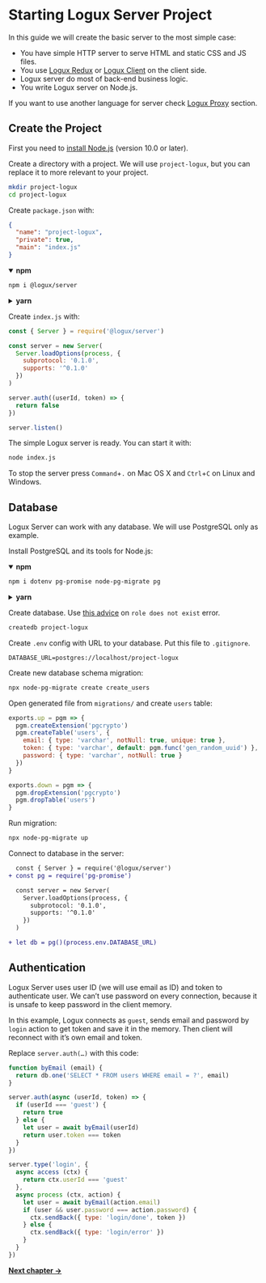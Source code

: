 # Starting Logux Server Project

In this guide we will create the basic server to the most simple case:

* You have simple HTTP server to serve HTML and static CSS and JS files.
* You use [Logux Redux] or [Logux Client] on the client side.
* Logux server do most of back-end business logic.
* You write Logux server on Node.js.

If you want to use another language for server check [Logux Proxy] section.

[Logux Client]: ./5-creating-client.md
[Logux Redux]: ./3-creating-redux.md
[Logux Proxy]: ./2-creating-proxy.md


## Create the Project

First you need to [install Node.js] (version 10.0 or later).

Create a directory with a project. We will use `project-logux`, but you can
replace it to more relevant to your project.

```sh
mkdir project-logux
cd project-logux
```

Create `package.json` with:

```json
{
  "name": "project-logux",
  "private": true,
  "main": "index.js"
}
```

<details open><summary><b>npm</b></summary>

```sh
npm i @logux/server
```

</details>
<details><summary><b>yarn</b></summary>

```sh
yarn add @logux/server
```

</details>

Create `index.js` with:

```js
const { Server } = require('@logux/server')

const server = new Server(
  Server.loadOptions(process, {
    subprotocol: '0.1.0',
    supports: '^0.1.0'
  })
)

server.auth((userId, token) => {
  return false
})

server.listen()
```

The simple Logux server is ready. You can start it with:

```sh
node index.js
```

To stop the server press `Command`+`.` on Mac OS X and `Ctrl`+`C` on Linux
and Windows.

[install Node.js]: https://nodejs.org/en/download/package-manager/

## Database

Logux Server can work with any database. We will use PostgreSQL only as example.

Install PostgreSQL and its tools for Node.js:

<details open><summary><b>npm</b></summary>

```sh
npm i dotenv pg-promise node-pg-migrate pg
```

</details>
<details><summary><b>yarn</b></summary>

```sh
yarn add dotenv pg-promise node-pg-migrate pg
```

</details>

Create database. Use [this advice] on `role does not exist` error.

```sh
createdb project-logux
```

Create `.env` config with URL to your database. Put this file to `.gitignore`.

```
DATABASE_URL=postgres://localhost/project-logux
```

Create new database schema migration:

```sh
npx node-pg-migrate create create_users
```

Open generated file from `migrations/` and create `users` table:

```js
exports.up = pgm => {
  pgm.createExtension('pgcrypto')
  pgm.createTable('users', {
    email: { type: 'varchar', notNull: true, unique: true },
    token: { type: 'varchar', default: pgm.func('gen_random_uuid') },
    password: { type: 'varchar', notNull: true }
  })
}

exports.down = pgm => {
  pgm.dropExtension('pgcrypto')
  pgm.dropTable('users')
}
```

Run migration:

```sh
npx node-pg-migrate up
```

Connect to database in the server:

```diff
  const { Server } = require('@logux/server')
+ const pg = require('pg-promise')

  const server = new Server(
    Server.loadOptions(process, {
      subprotocol: '0.1.0',
      supports: '^0.1.0'
    })
  )

+ let db = pg()(process.env.DATABASE_URL)
```

[Install PostgreSQL]: https://www.postgresql.org/download/
[this advice]: https://stackoverflow.com/questions/16973018/createuser-could-not-connect-to-database-postgres-fatal-role-tom-does-not-e


## Authentication

Logux Server uses user ID (we will use email as ID) and token to authenticate
user. We can’t use password on every connection, because it is unsafe to
keep password in the client memory.

In this example, Logux connects as `guest`, sends email and password
by `login` action to get token and save it in the memory.
Then client will reconnect with it’s own email and token.

Replace `server.auth(…)` with this code:

```js
function byEmail (email) {
  return db.one('SELECT * FROM users WHERE email = ?', email)
}

server.auth(async (userId, token) => {
  if (userId === 'guest') {
    return true
  } else {
    let user = await byEmail(userId)
    return user.token === token
  }
})

server.type('login', {
  async access (ctx) {
    return ctx.userId === 'guest'
  },
  async process (ctx, action) {
    let user = await byEmail(action.email)
    if (user && user.password === action.password) {
      ctx.sendBack({ type: 'login/done', token })
    } else {
      ctx.sendBack({ type: 'login/error' })
    }
  }
})
```

**[Next chapter →](./3-creating-redux.md)**
